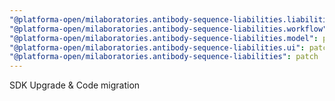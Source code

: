 ```yaml
---
"@platforma-open/milaboratories.antibody-sequence-liabilities.liabilities-calc-script": patch
"@platforma-open/milaboratories.antibody-sequence-liabilities.workflow": patch
"@platforma-open/milaboratories.antibody-sequence-liabilities.model": patch
"@platforma-open/milaboratories.antibody-sequence-liabilities.ui": patch
"@platforma-open/milaboratories.antibody-sequence-liabilities": patch
---
```


SDK Upgrade & Code migration
